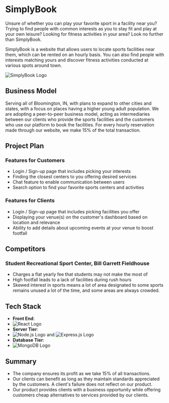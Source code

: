 # SimplyBook

Unsure of whether you can play your favorite sport in a facility near you? Trying to find people with common interests as you to stay fit and play at your own leisure? Looking for fitness activities in your area? Look no further than SimplyBook.

SimplyBook is a website that allows users to locate sports facilities near them, which can be rented on an hourly basis. You can also find people with interests matching yours and discover fitness activities conducted at various spots around town.

![SimplyBook Logo](https://ibb.co/8mg8wwy)

## Business Model

Serving all of Bloomington, IN, with plans to expand to other cities and states, with a focus on places having a higher young adult population. We are adopting a peer-to-peer business model, acting as intermediaries between our clients who provide the sports facilities and the customers who use our platform to book the facilities. For every hourly reservation made through our website, we make 15% of the total transaction.

## Project Plan

### Features for Customers

- Login / Sign-up page that includes picking your interests
- Finding the closest centers to you offering desired services
- Chat feature to enable communication between users
- Search option to find your favorite sports centers and activities

### Features for Clients

- Login / Sign-up page that includes picking facilities you offer
- Displaying your venue(s) on the customer's dashboard based on location and relevance
- Ability to add details about upcoming events at your venue to boost footfall

## Competitors

### Student Recreational Sport Center, Bill Garrett Fieldhouse

- Charges a flat yearly fee that students may not make the most of
- High footfall leads to a lack of facilities during rush hours
- Skewed interest in sports means a lot of area designated to some sports remains unused a lot of the time, and some areas are always crowded.

## Tech Stack

- **Front End**:
- ![React Logo](https://upload.wikimedia.org/wikipedia/commons/thumb/a/a7/React-icon.svg/640px-React-icon.svg.png) 
- **Server Tier**:
- ![Node.js Logo](https://upload.wikimedia.org/wikipedia/commons/d/d9/Node.js_logo.svg) and ![Express.js Logo](https://expressjs.com/images/express-facebook-share.png)
- **Database Tier**:
- ![MongoDB Logo](https://webassets.mongodb.com/_com_assets/cms/MongoDB_Logo_FullColorBlack_RGB-4td3yuxzjs.png)

## Summary

- The company ensures its profit as we take 15% of all transactions.
- Our clients can benefit as long as they maintain standards appreciated by the customers. A client's failure does not reflect on our product.
- Our product provides clients with a business opportunity while offering customers cheap alternatives to services provided by our clients.


